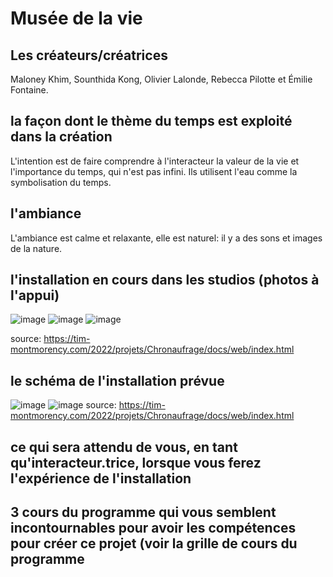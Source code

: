 # Musée de la vie
## Les créateurs/créatrices
Maloney Khim,
Sounthida Kong,
Olivier Lalonde,
Rebecca Pilotte et
Émilie Fontaine.
## la façon dont le thème du temps est exploité dans la création
L'intention est de faire comprendre à l'interacteur la valeur de la vie et l'importance du temps, qui n'est pas infini.
Ils utilisent l'eau comme la symbolisation du temps.
## l'ambiance
L'ambiance est calme et relaxante, elle est naturel: il y a des sons et images de la nature.
## l'installation en cours dans les studios (photos à l'appui)
![image](https://user-images.githubusercontent.com/98911233/157516460-e1c4f783-5d0c-429e-baae-16d1fd574e72.png)
![image](https://user-images.githubusercontent.com/98911233/157516489-34a98ec2-c9d4-4443-955a-c4a8e2c27661.png)
![image](https://user-images.githubusercontent.com/98911233/157516819-5617dd69-7919-4f48-8f22-43f277968def.png)

source: https://tim-montmorency.com/2022/projets/Chronaufrage/docs/web/index.html
## le schéma de l'installation prévue 
![image](https://user-images.githubusercontent.com/98911233/157516793-80e5a5fb-2db7-4221-84e2-96792dd929db.png)
![image](https://user-images.githubusercontent.com/98911233/157516907-a1d9f60d-18be-40bd-a564-6eed5de389eb.png)
source: https://tim-montmorency.com/2022/projets/Chronaufrage/docs/web/index.html
## ce qui sera attendu de vous, en tant qu'interacteur.trice, lorsque vous ferez l'expérience de l'installation
## 3 cours du programme qui vous semblent incontournables pour avoir les compétences pour créer ce projet (voir la grille de cours du programme

